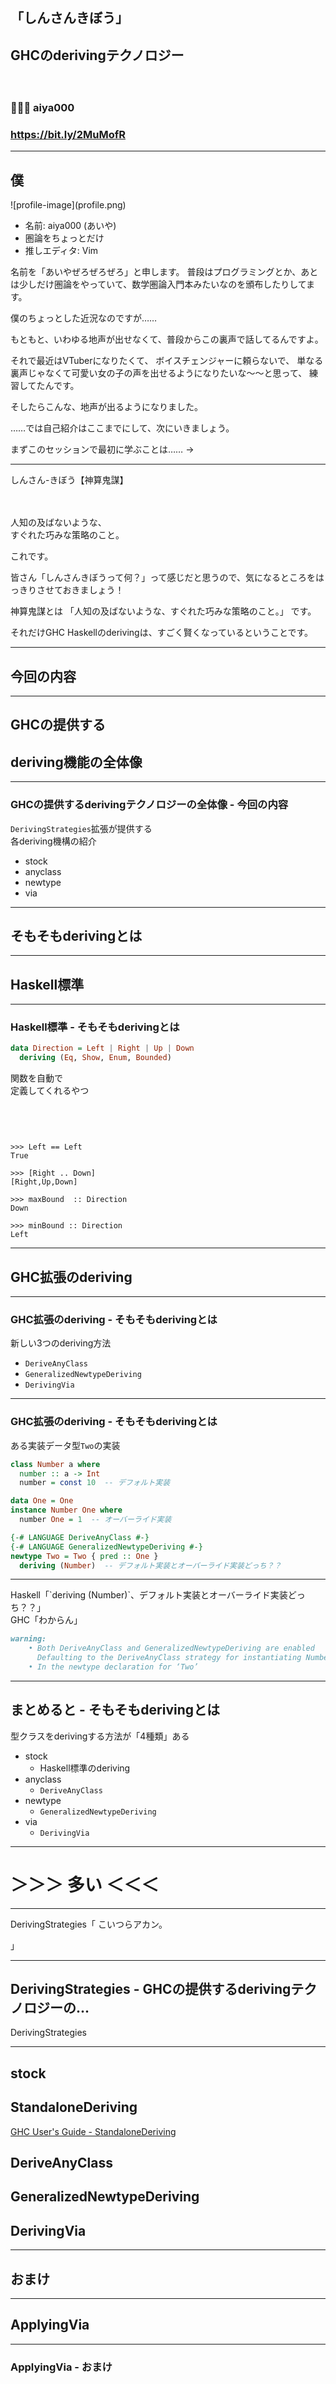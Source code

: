 　
## 「しんさんきぼう」
## GHCのderivingテクノロジー
　
### 🤟🙄🤟 aiya000
### https://bit.ly/2MuMofR

- - - - -

## 僕

<div class="profile">
    <div class="left">
        ![profile-image](profile.png)
    </div>
    <div class="right">
        <ul>
            <li>名前: aiya000 (あいや)</li>
            <li>圏論をちょっとだけ</li>
            <li>推しエディタ: Vim</li>
        </ul>
    </div>
</div>

<aside class="notes">
名前を「あいやぜろぜろぜろ」と申します。
普段はプログラミングとか、あとは少しだけ圏論をやっていて、数学圏論入門本みたいなのを頒布したりしてます。

僕のちょっとした近況なのですが……

もともと、いわゆる地声が出せなくて、普段からこの裏声で話してるんですよ。

それで最近はVTuberになりたくて、
ボイスチェンジャーに頼らないで、
単なる裏声じゃなくて可愛い女の子の声を出せるようになりたいな〜〜と思って、
練習してたんです。

そしたらこんな、地声が出るようになりました。

……では自己紹介はここまでにして、次にいきましょう。

まずこのセッションで最初に学ぶことは…… ->
</aside>

- - - - -

しんさん-きぼう【神算鬼謀】

　

人知の及ばないような、  
すぐれた巧みな策略のこと。

<aside class="notes">
これです。

皆さん「しんさんきぼうって何？」って感じだと思うので、気になるところをはっきりさせておきましょう！

神算鬼謀とは
「人知の及ばないような、すぐれた巧みな策略のこと。」
です。

それだけGHC Haskellのderivingは、すごく賢くなっているということです。
</aside>

- - - - -

## 今回の内容

- - - - -

## GHCの提供する
## deriving機能の全体像

- - - - -

### GHCの提供するderivingテクノロジーの全体像 - 今回の内容

`DerivingStrategies`拡張が提供する  
各deriving機構の紹介

- stock
- anyclass
- newtype
- via

- - - - -

## そもそもderivingとは

- - - - -

## Haskell標準

- - - - -

### Haskell標準 - そもそもderivingとは

```haskell
data Direction = Left | Right | Up | Down
  deriving (Eq, Show, Enum, Bounded)
```

<div class="twin">
    <div class="pane vertical-center">
        <div>関数を自動で</div>
        <div>定義してくれるやつ</div>
        <div>　</div>
        <div>　</div>
        <div>　</div>
    </div>

    >>> Left == Left
    True

    >>> [Right .. Down]
    [Right,Up,Down]

    >>> maxBound  :: Direction
    Down

    >>> minBound :: Direction
    Left
</div>

- - - - -

## GHC拡張のderiving

- - - - -

### GHC拡張のderiving - そもそもderivingとは

新しい3つのderiving方法

- `DeriveAnyClass`
- `GeneralizedNewtypeDeriving`
- `DerivingVia`

- - - - -

### GHC拡張のderiving - そもそもderivingとは

ある実装データ型`Two`の実装

```haskell
class Number a where
  number :: a -> Int
  number = const 10  -- デフォルト実装
```

```haskell
data One = One
instance Number One where
  number One = 1  -- オーバーライド実装
```

```haskell
{-# LANGUAGE DeriveAnyClass #-}
{-# LANGUAGE GeneralizedNewtypeDeriving #-}
newtype Two = Two { pred :: One }
  deriving (Number)  -- デフォルト実装とオーバーライド実装どっち？？
```

- - - - -

<!-- TODO: leftにアライン -->

<div>
Haskell「`deriving (Number)`、デフォルト実装とオーバーライド実装どっち？？」
</div>

<div>
GHC「わからん」
</div>

```markdown
warning:
    • Both DeriveAnyClass and GeneralizedNewtypeDeriving are enabled
      Defaulting to the DeriveAnyClass strategy for instantiating Number
    • In the newtype declaration for ‘Two’
```

- - - - -

## まとめると - そもそもderivingとは

型クラスをderivingする方法が「4種類」ある

- stock
    - Haskell標準のderiving
- anyclass
    - `DeriveAnyClass`
- newtype
    - `GeneralizedNewtypeDeriving`
- via
    - `DerivingVia`

- - - - -

# ＞＞＞ 多い ＜＜＜

- - - - -

DerivingStrategies「
こいつらアカン。

」

- - - - -

## DerivingStrategies - GHCの提供するderivingテクノロジーの...

DerivingStrategies

- - - - -

## stock
## StandaloneDeriving

[GHC User's Guide - StandaloneDeriving](https://downloads.haskell.org/~ghc/latest/docs/html/users_guide/glasgow_exts.html?highlight=deriveanyclass#extension-StandaloneDeriving)

## DeriveAnyClass
## GeneralizedNewtypeDeriving
## DerivingVia

- - - - -

## おまけ

- - - - -

## ApplyingVia

- - - - -

### ApplyingVia - おまけ
